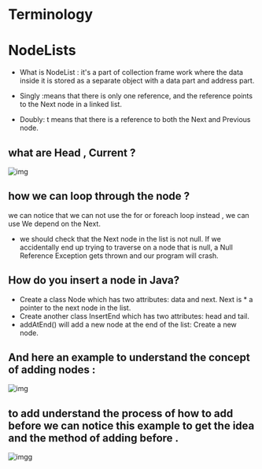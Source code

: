 
# Terminology 
# NodeLists 
* What is NodeList :
it's a part of collection frame work where the data inside it is stored as a separate object with a data part and address part.

* Singly :means that there is only one reference, and the reference points to the Next node in a linked list.

* Doubly: t means that there is a reference to both the Next and Previous node.

## what are Head , Current ?
![img](https://static.javatpoint.com/ds/images/singly-linked-list-vs-doubly-linked-list.png)

## how we can loop through the node ? 
we can notice that we can not use the for or foreach loop instead , we can use We depend on the Next.

 * we should check that the Next node in the list is not null. If we accidentally end up trying to traverse on a node that is null, a Null Reference Exception gets thrown and our program will crash.

 ## How do you insert a node in Java? 
 * Create a class Node which has two attributes: data and next. Next is * a pointer to the next node in the list.
 * Create another class InsertEnd which has two attributes: head and tail.
 * addAtEnd() will add a new node at the end of the list: Create a new node.


## And here an example to understand the concept of adding nodes :
![img](https://i.stack.imgur.com/EuReW.png)

## to add understand the process of how to add before we can notice this example to get the idea and the method of adding before .
![imgg](https://media.geeksforgeeks.org/wp-content/uploads/20200822122044/ibhll.jpg)